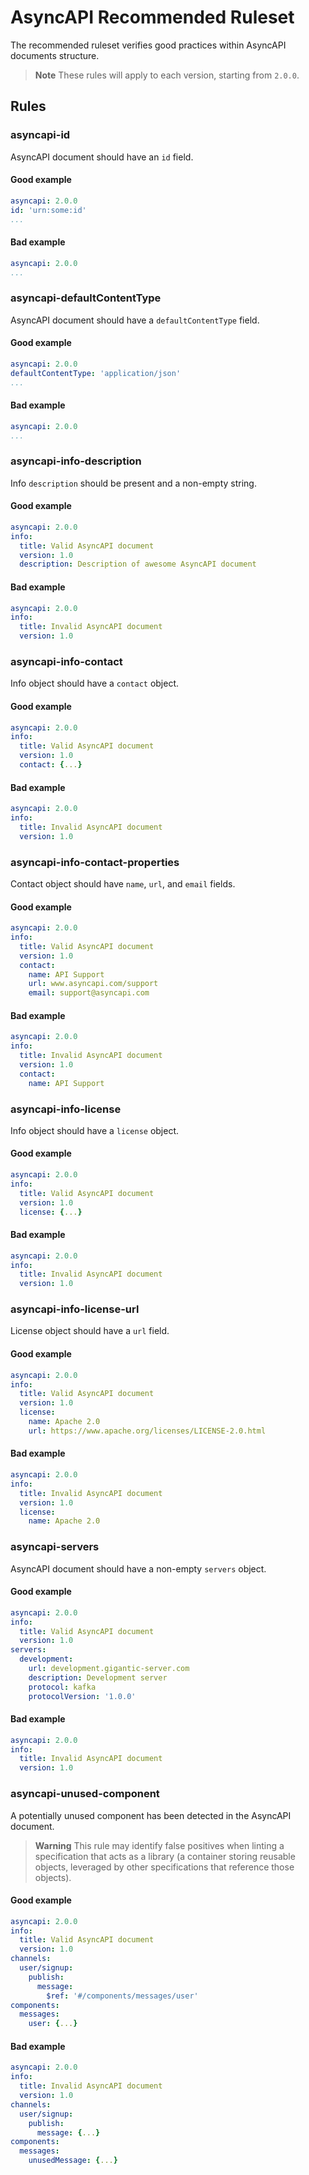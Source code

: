 # AsyncAPI Recommended Ruleset

The recommended ruleset verifies good practices within AsyncAPI documents structure.

> **Note**
> These rules will apply to each version, starting from `2.0.0`.

## Rules

### asyncapi-id

AsyncAPI document should have an `id` field.

#### Good example

```yaml
asyncapi: 2.0.0
id: 'urn:some:id'
...
```

#### Bad example

```yaml
asyncapi: 2.0.0
...
```

### asyncapi-defaultContentType

AsyncAPI document should have a `defaultContentType` field.

#### Good example

```yaml
asyncapi: 2.0.0
defaultContentType: 'application/json'
...
```

#### Bad example

```yaml
asyncapi: 2.0.0
...
```

### asyncapi-info-description

Info `description` should be present and a non-empty string.

#### Good example

```yaml
asyncapi: 2.0.0
info:
  title: Valid AsyncAPI document
  version: 1.0
  description: Description of awesome AsyncAPI document
```

#### Bad example

```yaml
asyncapi: 2.0.0
info:
  title: Invalid AsyncAPI document
  version: 1.0
```

### asyncapi-info-contact

Info object should have a `contact` object.

#### Good example

```yaml
asyncapi: 2.0.0
info:
  title: Valid AsyncAPI document
  version: 1.0
  contact: {...}
```

#### Bad example

```yaml
asyncapi: 2.0.0
info:
  title: Invalid AsyncAPI document
  version: 1.0
```

### asyncapi-info-contact-properties

Contact object should have `name`, `url`, and `email` fields.

#### Good example

```yaml
asyncapi: 2.0.0
info:
  title: Valid AsyncAPI document
  version: 1.0
  contact:
    name: API Support
    url: www.asyncapi.com/support
    email: support@asyncapi.com
```

#### Bad example

```yaml
asyncapi: 2.0.0
info:
  title: Invalid AsyncAPI document
  version: 1.0
  contact:
    name: API Support
```

### asyncapi-info-license

Info object should have a `license` object.

#### Good example

```yaml
asyncapi: 2.0.0
info:
  title: Valid AsyncAPI document
  version: 1.0
  license: {...}
```

#### Bad example

```yaml
asyncapi: 2.0.0
info:
  title: Invalid AsyncAPI document
  version: 1.0
```

### asyncapi-info-license-url

License object should have a `url` field.

#### Good example

```yaml
asyncapi: 2.0.0
info:
  title: Valid AsyncAPI document
  version: 1.0
  license:
    name: Apache 2.0
    url: https://www.apache.org/licenses/LICENSE-2.0.html
```

#### Bad example

```yaml
asyncapi: 2.0.0
info:
  title: Invalid AsyncAPI document
  version: 1.0
  license:
    name: Apache 2.0
```

### asyncapi-servers

AsyncAPI document should have a non-empty `servers` object.

#### Good example

```yaml
asyncapi: 2.0.0
info:
  title: Valid AsyncAPI document
  version: 1.0
servers:
  development:
    url: development.gigantic-server.com
    description: Development server
    protocol: kafka
    protocolVersion: '1.0.0'
```

#### Bad example

```yaml
asyncapi: 2.0.0
info:
  title: Invalid AsyncAPI document
  version: 1.0
```

### asyncapi-unused-component

A potentially unused component has been detected in the AsyncAPI document.

> **Warning**
> This rule may identify false positives when linting a specification that acts as a library (a container storing reusable objects, leveraged by other specifications that reference those objects).

#### Good example

```yaml
asyncapi: 2.0.0
info:
  title: Valid AsyncAPI document
  version: 1.0
channels:
  user/signup:
    publish:
      message:
        $ref: '#/components/messages/user'
components:
  messages:
    user: {...}
```

#### Bad example

```yaml
asyncapi: 2.0.0
info:
  title: Invalid AsyncAPI document
  version: 1.0
channels:
  user/signup:
    publish:
      message: {...}
components:
  messages:
    unusedMessage: {...}
```
